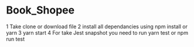 # Book_Shopee
1 Take clone or download file
2 install all dependancies using npm install or yarn
3 yarn start
4 For take Jest snapshot you need to run yarn test or npm run test
